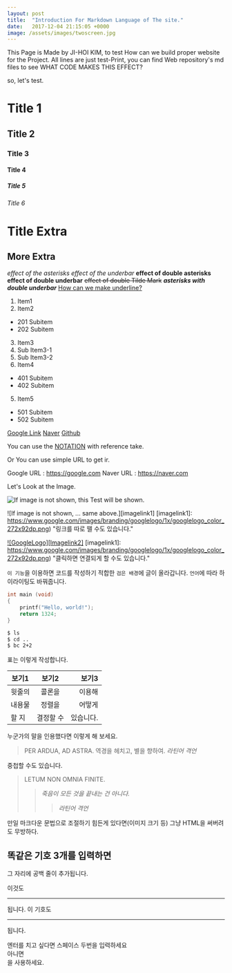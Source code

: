 ```yaml
---
layout: post
title:  "Introduction For Markdown Language of The site."
date:   2017-12-04 21:15:05 +0000
image: /assets/images/twoscreen.jpg
---
```


This Page is Made by JI-HOI KIM, to test How can we build proper website for the Project.
All lines are just test-Print, you can find Web repository's md files to see
WHAT CODE MAKES THIS EFFECT?

so, let's test.


# Title 1
## Title 2
### Title 3
#### Title 4
##### Title 5
###### Title 6

Title Extra
===========

More Extra
----------


*effect of the asterisks*
_effect of the underbar_
**effect of double asterisks**
__effect of double underbar__
~~effect of double Tilde Mark~~
**_asterisks with double underbar_**
<u>How can we make underline?</u>

1. Item1
2. Item2
 - 201 Subitem
 - 202 Subitem
3. Item3
 1. Sub Item3-1
 2. Sub Item3-2
4. Item4
 + 401 Subitem
 + 402 Subitem
5. Item5
 * 501 Subitem
 * 502 Subitem

[Google Link](https://google.com)
[Naver](https://naver.com "This Link is for naver!")
[Github][reference]

You can use the [NOTATION] with reference take.

[reference]: https://github.com
[NOTATION]: https://csi.skku.edu

Or You can use simple URL to get ir.

Google URL : https://google.com
Naver URL  : <https://naver.com>

Let's Look at the Image.

![If image is not shown, this Test will be shown.](https://previews.123rf.com/images/mathayward/mathayward1106/mathayward110600005/9919836-골든-리트리버-강아지.jpg "이미지 위에 마우스 올리면 이 글씨가 나옵니다.")

![If image is not shown, ... same above.][imagelink1]
[imagelink1]: https://www.google.com/images/branding/googlelogo/1x/googlelogo_color_272x92dp.png) "링크를 따로 뗄 수도 있습니다."

[![GoogleLogo][lmagelink2]](https://google.com)
[imagelink1]: https://www.google.com/images/branding/googlelogo/1x/googlelogo_color_272x92dp.png) "클릭하면 연결되게 할 수도 있습니다."


`이 기능`을 이용하면 코드를 작성하기 적합한 `검은 배경`에 글이 올라갑니다.
`언어`에 따라 하이라이팅도 바꿔줍니다.

```c
int main (void)
{
	printf("Hello, world!");
	return 1324;
}
```

```bash
$ ls
$ cd ..
$ bc 2+2
```


표는 이렇게 작성합니다.

| 보기1 | 보기2 | 보기3 |
|---|:---:|---:|
|윗줄의|콜론을|이용해|
|내용물|정렬을|어떻게|
|할 지|결정할 수|있습니다.|


누군가의 말을 인용했다면 이렇게 해 보세요.

> PER ARDUA, AD ASTRA.
> 역경을 헤치고, 별을 향하여.
> *라틴어 격언*

중첩할 수도 있습니다.

> LETUM NON OMNIA FINITE.
>> *죽음이 모든 것을 끝내는 건 아니다.*
>>> _라틴어 격언_


만일 마크다운 문법으로 조절하기 힘든게 있다면(이미지 크기 등)
그냥 HTML을 써버려도 무방하다.

똑같은 기호 3개를 입력하면
---
그 자리에  공백 줄이 추가됩니다.

이것도
***
됩니다.
이 기호도
___
됩니다.

엔터를 치고 싶다면 스페이스 두번을 입력하세요  
아니면 <br>
을 사용하세요.









